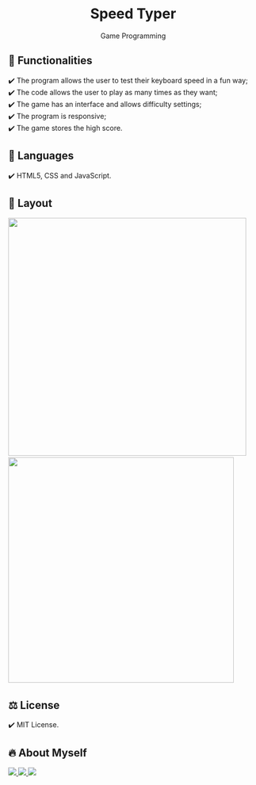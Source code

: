 <h1 align="center"> Speed Typer </h1>
<p align="center">Game Programming

## 🎯 Functionalities
✔️ The program allows the user to test their keyboard speed in a fun way; <br>
✔️ The code allows the user to play as many times as they want; <br>
✔️ The game has an interface and allows difficulty settings; <br>
✔️ The program is responsive;<br>
✔️ The game stores the high score.

## 🚀 Languages
✔️ HTML5, CSS and JavaScript.

## 🎨 Layout
<p align="left">
      <img src="https://cdn.discordapp.com/attachments/901986880357281862/1005296632478314656/unknown.png" width="480"> &nbsp; &nbsp; 
      <img src="https://cdn.discordapp.com/attachments/901986880357281862/1005296687130083408/unknown.png" width="455"> &nbsp; &nbsp; 
      
## ⚖️ License
✔️ MIT License.

## 🔥 About Myself
  <div>
   <a href = "https://mail.google.com/mail/u/0/?tab=rm&ogbl#inbox?compose=CllgCJqXPtFPLMWKPfFmlXVxmJSvbkPpTzxXgpPqfGxLGrgBnsLPcdHCZtVlLnZsbvXllKsMqJV"><img src="https://img.shields.io/badge/-Gmail-%23EA4335?style=for-the-badge&logo=gmail&logoColor=white" target="_blank">
  </a>
  <a href="https://www.linkedin.com/in/maria-eduarda-macedo-braga-4663bb208/e" target="_blank"><img src="https://img.shields.io/badge/-LinkedIn-%230077B5?style=for-the-badge&logo=linkedin&logoColor=white" target="_blank">
  </a> 
  <a href="https://www.instagram.com/_maria_2k03/?hl=pt-br" target="_blank"><img src="https://img.shields.io/badge/-Instagram-%23E4405F?style=for-the-badge&logo=instagram&logoColor=white" target="_blank">
  </a>
</div>
